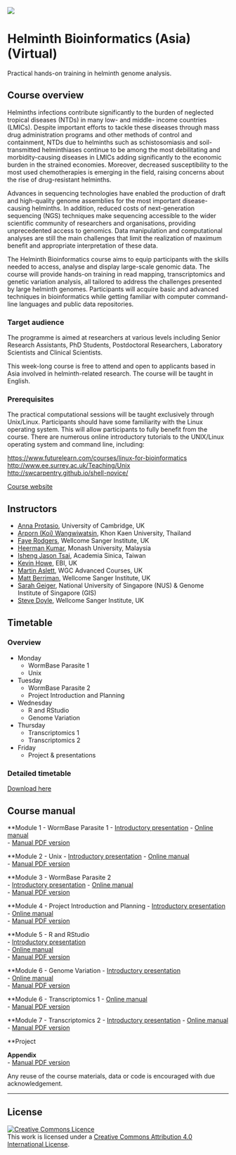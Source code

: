  ![](https://coursesandconferences.wellcomeconnectingscience.org/wp-content/themes/wcc_courses_and_conferences/dist/assets/svg/logo.svg)


# Helminth Bioinformatics (Asia) (Virtual)
Practical hands-on training in helminth genome analysis.

## Course overview
Helminths infections contribute significantly to the burden of neglected tropical diseases (NTDs) in many low- and middle- income countries (LMICs). Despite important efforts to tackle these diseases through mass drug administration programs and other methods of control and containment, NTDs due to helminths such as schistosomiasis and soil-transmitted helminthiases continue to be among the most debilitating and morbidity-causing diseases in LMICs adding significantly to the economic burden in the strained economies. Moreover, decreased susceptibility to the most used chemotherapies is emerging in the field, raising concerns about the rise of drug-resistant helminths.

Advances in sequencing technologies have enabled the production of draft and high-quality genome assemblies for the most important disease-causing helminths. In addition, reduced costs of next-generation sequencing (NGS) techniques make sequencing accessible to the wider scientific community of researchers and organisations, providing unprecedented access to genomics. Data manipulation and computational analyses are still the main challenges that limit the realization of maximum benefit and appropriate interpretation of these data.

The Helminth Bioinformatics course aims to equip participants with the skills needed to access, analyse and display large-scale genomic data. The course will provide hands-on training in read mapping, transcriptomics and genetic variation analysis, all tailored to address the challenges presented by large helminth genomes. Participants will acquire basic and advanced techniques in bioinformatics while getting familiar with computer command-line languages and public data repositories.

### Target audience
The programme is aimed at researchers at various levels including Senior Research Assistants, PhD Students, Postdoctoral Researchers, Laboratory Scientists and Clinical Scientists.

This week-long course is free to attend and open to applicants based in Asia involved in helminth-related research. The course will be taught in English.

### Prerequisites

The practical computational sessions will be taught exclusively through Unix/Linux. Participants should have some familiarity with the Linux operating system. This will allow participants to fully benefit from the course. There are numerous online introductory tutorials to the UNIX/Linux operating system and command line, including:

https://www.futurelearn.com/courses/linux-for-bioinformatics
http://www.ee.surrey.ac.uk/Teaching/Unix
http://swcarpentry.github.io/shell-novice/

[Course website](https://coursesandconferences.wellcomeconnectingscience.org/event/helminth-bioinformatics-asia-virtual-20210628/)

## Instructors
- [Anna Protasio](https://www.path.cam.ac.uk/directory/anna-protasio), University of Cambridge, UK
- [Arporn (Koi) Wangwiwatsin](https://www.researchgate.net/profile/Arporn-koi-Wangwiwatsin), Khon Kaen University, Thailand
- [Faye Rodgers](https://www.researchgate.net/scientific-contributions/Faye-H-Rodgers-2142579817), Wellcome Sanger Institute, UK
- [Heerman Kumar](https://www.researchgate.net/profile/Heerman-Kumar-Sandra-Kumar-2), Monash University, Malaysia
- [Isheng Jason Tsai](https://www.biodiv.tw/pi.php?submitStr=20210203203919&lang=en), Academia Sinica, Taiwan
- [Kevin Howe](https://www.ebi.ac.uk/about/people/kevin-howe), EBI, UK
- [Martin Aslett](https://coursesandconferences.wellcomeconnectingscience.org/about-us/the-team/), WGC Advanced Courses, UK
- [Matt Berriman](https://www.sanger.ac.uk/person/berriman-matt/), Wellcome Sanger Institute, UK
- [Sarah Geiger](https://www.linkedin.com/in/sarah-geiger-8b8681105/), National University of Singapore (NUS) & Genome Institute of Singapore (GIS)
- [Steve Doyle](https://www.sanger.ac.uk/person/doyle-stephen/), Wellcome Sanger Institute, UK



## Timetable
### Overview
- Monday
     - WormBase Parasite 1
     - Unix
- Tuesday
     - WormBase Parasite 2
     - Project Introduction and Planning
- Wednesday
     - R and RStudio
     - Genome Variation
- Thursday
     - Transcriptomics 1
     - Transcriptomics 2
- Friday
     - Project & presentations

### Detailed timetable
[Download here]()


## Course manual
**Module 1 - WormBase Parasite 1
     - [Introductory presentation](presentations/)
     - [Online manual](manuals/)  
     - [Manual PDF version](manuals/)

**Module 2 - Unix
     - [Introductory presentation](presentations/)
     - [Online manual](manuals/)  
     - [Manual PDF version](manuals/)  

**Module 3 - WormBase Parasite 2  
     - [Introductory presentation](presentations/)
     - [Online manual](manuals/)  
     - [Manual PDF version](manuals/)

**Module 4 - Project Introduction and Planning
     - [Introductory presentation](presentations/)  
     - [Online manual](manuals/)  
     - [Manual PDF version](manuals/)  

**Module 5 - R and RStudio  
     - [Introductory presentation](presentations/)  
     - [Online manual](manuals/)  
     - [Manual PDF version](manuals/)  

**Module 6 - Genome Variation
     - [Introductory presentation](presentations/)  
     - [Online manual](manuals/)  
     - [Manual PDF version](manuals/)   

**Module 6 - Transcriptomics 1
     - [Online manual](manuals/)  
     - [Manual PDF version](manuals/)

**Module 7 - Transcriptomics 2
     - [Introductory presentation](presentations/)
     - [Online manual](manuals/)  
     - [Manual PDF version](manuals/)

**Project

**Appendix**  
     - [Manual PDF version](manuals/)  



Any reuse of the course materials, data or code is encouraged with due acknowledgement.

******
## License
<a rel="license" href="http://creativecommons.org/licenses/by/4.0/"><img alt="Creative Commons Licence" style="border-width:0" src="https://i.creativecommons.org/l/by/4.0/88x31.png" /></a><br />This work is licensed under a <a rel="license" href="http://creativecommons.org/licenses/by/4.0/">Creative Commons Attribution 4.0 International License</a>.
